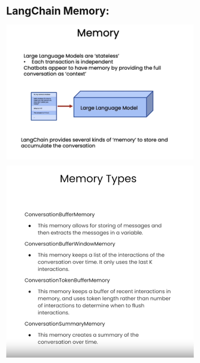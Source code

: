 # LangChain Memory:

![LangChain memory](Images/memory.png)

![memory types](Images/memory_types.png)
